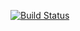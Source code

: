 [![Build Status](https://travis-ci.org/vladpereskokov/Jarvis.svg?branch=jarvis)](https://travis-ci.org/vladpereskokov/Jarvis)
